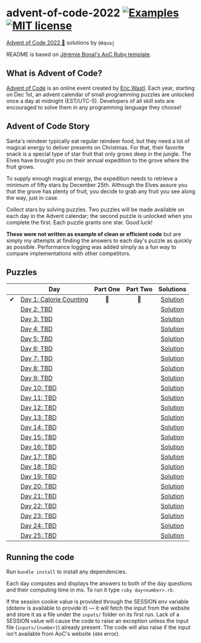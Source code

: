 # advent-of-code-2022 [![Examples](../../actions/workflows/examples.yml/badge.svg)](../../actions/workflows/examples.yml) [![MIT license](https://img.shields.io/badge/License-MIT-blue.svg)](https://opensource.org/licenses/MIT)

[Advent of Code 2022 🎄](https://adventofcode.com/year/2022) solutions by `@Aquaj`

README is based on [Jérémie Bonal's AoC Ruby template](https://github.com/aquaj/adventofcode-template).

## What is Advent of Code?
[Advent of Code](http://adventofcode.com) is an online event created by [Eric Wastl](https://twitter.com/ericwastl).
Each year, starting on Dec 1st, an advent calendar of small programming puzzles are unlocked once a day at midnight
(EST/UTC-5). Developers of all skill sets are encouraged to solve them in any programming language they choose!

## Advent of Code Story

  Santa's reindeer typically eat regular reindeer food, but they need a lot of magical energy to deliver presents on Christmas. For that, their favorite snack is a special type of star fruit that only grows deep in the jungle. The Elves have brought you on their annual expedition to the grove where the fruit grows.

  To supply enough magical energy, the expedition needs to retrieve a minimum of fifty stars by December 25th. Although the Elves assure you that the grove has plenty of fruit, you decide to grab any fruit you see along the way, just in case.

  Collect stars by solving puzzles. Two puzzles will be made available on each day in the Advent calendar; the second puzzle is unlocked when you complete the first. Each puzzle grants one star. Good luck!

**These were not written as example of clean or efficient code** but are simply my attempts at finding the answers to
each day's puzzle as quickly as possible. Performance logging was added simply as a fun way to compare implementations
with other competitors.

## Puzzles

<!-- On-hand emojis: ⏳ ✔ 🌟 -->
|       | Day                                                            | Part One | Part Two | Solutions
| :---: | ---                                                            | :---:    | :---:    | :---:
| ✔     | [Day 1: Calorie Counting](https://adventofcode.com/2022/day/1) | 🌟       | 🌟       | [Solution](day-01.rb)
|       | [Day 2: TBD](https://adventofcode.com/2022/day/2)              |          |          | [Solution](day-02.rb)
|       | [Day 3: TBD](https://adventofcode.com/2022/day/3)              |          |          | [Solution](day-03.rb)
|       | [Day 4: TBD](https://adventofcode.com/2022/day/4)              |          |          | [Solution](day-04.rb)
|       | [Day 5: TBD](https://adventofcode.com/2022/day/5)              |          |          | [Solution](day-05.rb)
|       | [Day 6: TBD](https://adventofcode.com/2022/day/6)              |          |          | [Solution](day-06.rb)
|       | [Day 7: TBD](https://adventofcode.com/2022/day/7)              |          |          | [Solution](day-07.rb)
|       | [Day 8: TBD](https://adventofcode.com/2022/day/8)              |          |          | [Solution](day-08.rb)
|       | [Day 9: TBD](https://adventofcode.com/2022/day/9)              |          |          | [Solution](day-09.rb)
|       | [Day 10: TBD](https://adventofcode.com/2022/day/10)            |          |          | [Solution](day-10.rb)
|       | [Day 11: TBD](https://adventofcode.com/2022/day/11)            |          |          | [Solution](day-11.rb)
|       | [Day 12: TBD](https://adventofcode.com/2022/day/12)            |          |          | [Solution](day-12.rb)
|       | [Day 13: TBD](https://adventofcode.com/2022/day/13)            |          |          | [Solution](day-13.rb)
|       | [Day 14: TBD](https://adventofcode.com/2022/day/14)            |          |          | [Solution](day-14.rb)
|       | [Day 15: TBD](https://adventofcode.com/2022/day/15)            |          |          | [Solution](day-15.rb)
|       | [Day 16: TBD](https://adventofcode.com/2022/day/16)            |          |          | [Solution](day-16.rb)
|       | [Day 17: TBD](https://adventofcode.com/2022/day/17)            |          |          | [Solution](day-17.rb)
|       | [Day 18: TBD](https://adventofcode.com/2022/day/18)            |          |          | [Solution](day-18.rb)
|       | [Day 19: TBD](https://adventofcode.com/2022/day/19)            |          |          | [Solution](day-19.rb)
|       | [Day 20: TBD](https://adventofcode.com/2022/day/20)            |          |          | [Solution](day-20.rb)
|       | [Day 21: TBD](https://adventofcode.com/2022/day/21)            |          |          | [Solution](day-21.rb)
|       | [Day 22: TBD](https://adventofcode.com/2022/day/22)            |          |          | [Solution](day-22.rb)
|       | [Day 23: TBD](https://adventofcode.com/2022/day/23)            |          |          | [Solution](day-23.rb)
|       | [Day 24: TBD](https://adventofcode.com/2022/day/24)            |          |          | [Solution](day-24.rb)
|       | [Day 25: TBD](https://adventofcode.com/2022/day/25)            |          |          | [Solution](day-25.rb)

## Running the code

Run `bundle install` to install any dependencies.

Each day computes and displays the answers to both of the day questions and their computing time in ms. To run it type `ruby day<number>.rb`.

If the session cookie value is provided through the SESSION env variable (dotenv is available to provide it) — it will
fetch the input from the website and store it as a file under the `inputs/` folder on its first run.
Lack of a SESSION value will cause the code to raise an exception unless the input file (`inputs/{number}`) already
present. The code will also raise if the input isn't available from AoC's website (`404` error).
